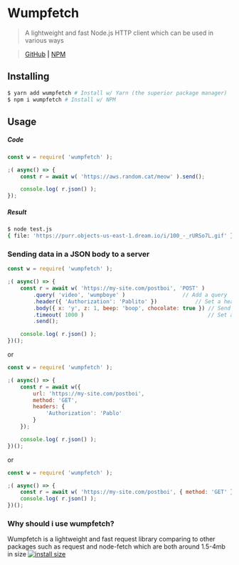 # Wumpfetch
> A lightweight and fast Node.js HTTP client which can be used in various ways

> [GitHub](https://www.github.com/PassTheWessel/wumpfetch) **|** [NPM](https://www.npmjs.com/package/wumpfetch)

## Installing
```sh
$ yarn add wumpfetch # Install w/ Yarn (the superior package manager)
$ npm i wumpfetch # Install w/ NPM
```

## Usage
##### Code
```js
const w = require( 'wumpfetch' );

;( async() => {
	const r = await w( 'https://aws.random.cat/meow' ).send();

	console.log( r.json() );
});
```
##### Result
```sh
$ node test.js
{ file: 'https://purr.objects-us-east-1.dream.io/i/100_-_rURSo7L.gif' }
```

### Sending data in a JSON body to a server
```js
const w = require( 'wumpfetch' );

;( async() => {
	const r = await w( 'https://my-site.com/postboi', 'POST' )
		.query( 'video', 'wumpboye' )  			       // Add a query
		.header({ 'Authorization': 'Pablito' })		       // Set a header
		.body({ x: 'y', z: 1, beep: 'boop', chocolate: true }) // Send a json body
		.timeout( 1000 )                                       // Set a 1s timeout
		.send();

	console.log( r.json() );
})();
```
or
```js
const w = require( 'wumpfetch' );

;( async() => {
	const r = await w({
		url: 'https://my-site.com/postboi',
		method: 'GET',
		headers: {
			'Authorization': 'Pablo'
		}
	});

	console.log( r.json() );
})();
```
or
```js
const w = require( 'wumpfetch' );

;( async() => {
	const r = await w( 'https://my-site.com/postboi', { method: 'GET' });
	console.log( r.json() );
})();
```

### Why should i use wumpfetch?
Wumpfetch is a lightweight and fast request library comparing to other packages such as request and node-fetch which are both around 1.5-4mb in size
[![install size](https://packagephobia.now.sh/badge?p=wumpfetch)](https://packagephobia.now.sh/result?p=wumpfetch)